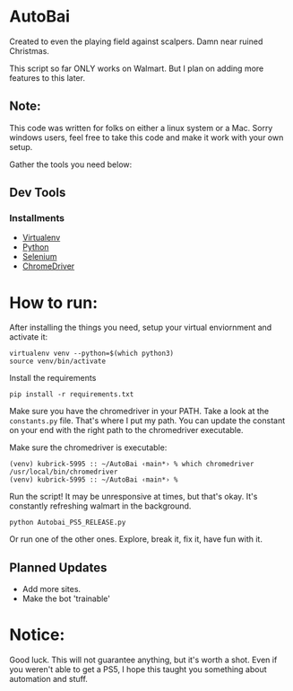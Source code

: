 # AutoBai

Created to even the playing field against scalpers. Damn near ruined Christmas. 

This script so far ONLY works on Walmart. But I plan on adding more features to this later. 

## Note:
This code was written for folks on either a linux system or a Mac. Sorry windows users, feel free to take this code and make it work with your own setup. 

Gather the tools you need below:

## Dev Tools
### Installments
* [Virtualenv](https://pypi.org/project/virtualenv/)
* [Python](https://www.python.org/)
* [Selenium](https://selenium-python.readthedocs.io/installation.html)
* [ChromeDriver](https://sites.google.com/a/chromium.org/chromedriver/downloads)

# How to run:

After installing the things you need, setup your virtual enviornment and activate it: 
```
virtualenv venv --python=$(which python3)
source venv/bin/activate
```
Install the requirements
```
pip install -r requirements.txt
```
Make sure you have the chromedriver in your PATH. Take a look at the `constants.py` file. That's where I put my path. You can update the constant on your end with the right path to the chromedriver executable.

Make sure the chromedriver is executable:
```
(venv) kubrick-5995 :: ~/AutoBai ‹main*› % which chromedriver                                                                                                      
/usr/local/bin/chromedriver
(venv) kubrick-5995 :: ~/AutoBai ‹main*› %         
```
Run the script! It may be unresponsive at times, but that's okay. It's constantly refreshing walmart in the background. 

```
python Autobai_PS5_RELEASE.py
```
Or run one of the other ones. Explore, break it, fix it, have fun with it. 

## Planned Updates
* Add more sites. 
* Make the bot 'trainable'

# Notice:

Good luck. This will not guarantee anything, but it's worth a shot. Even if you weren't able to get a PS5, I hope this taught you something about automation and stuff. 
